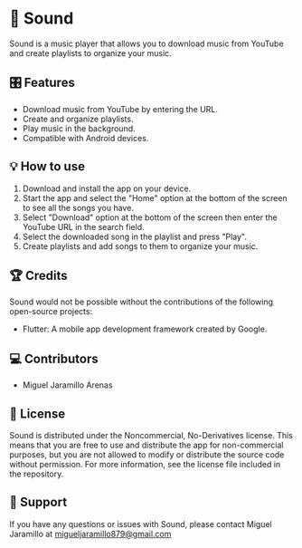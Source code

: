 # 🎵 Sound

Sound is a music player that allows you to download music from YouTube and create playlists to organize your music.

## 🎛️ Features

- Download music from YouTube by entering the URL.
- Create and organize playlists.
- Play music in the background.
- Compatible with Android devices.

## 💡 How to use

1. Download and install the app on your device.
2. Start the app and select the "Home" option at the bottom of the screen to see all the songs you have.
3. Select "Download" option at the bottom of the screen then enter the YouTube URL in the search field.
4. Select the downloaded song in the playlist and press "Play".
5. Create playlists and add songs to them to organize your music.

## 🏆 Credits

Sound would not be possible without the contributions of the following open-source projects:

- Flutter: A mobile app development framework created by Google.

## 💻 Contributors

- Miguel Jaramillo Arenas

## 📜 License

Sound is distributed under the Noncommercial, No-Derivatives license. This means that you are free to use and distribute the app for non-commercial purposes, but you are not allowed to modify or distribute the source code without permission. For more information, see the license file included in the repository.

## 📧 Support

If you have any questions or issues with Sound, please contact Miguel Jaramillo at migueljaramillo879@gmail.com

